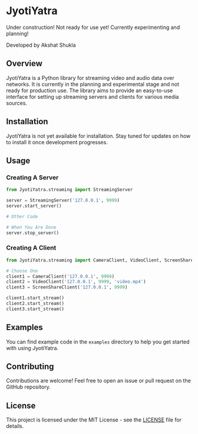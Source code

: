 # JyotiYatra

Under construction! Not ready for use yet! Currently experimenting and planning!

Developed by Akshat Shukla

## Overview

JyotiYatra is a Python library for streaming video and audio data over networks. It is currently in the planning and experimental stage and not ready for production use. The library aims to provide an easy-to-use interface for setting up streaming servers and clients for various media sources.

## Installation

JyotiYatra is not yet available for installation. Stay tuned for updates on how to install it once development progresses.

## Usage

### Creating A Server

```python
from JyotiYatra.streaming import StreamingServer

server = StreamingServer('127.0.0.1', 9999)
server.start_server()

# Other Code

# When You Are Done
server.stop_server()
```

### Creating A Client

```python
from JyotiYatra.streaming import CameraClient, VideoClient, ScreenShareClient

# Choose One
client1 = CameraClient('127.0.0.1', 9999)
client2 = VideoClient('127.0.0.1', 9999, 'video.mp4')
client3 = ScreenShareClient('127.0.0.1', 9999)

client1.start_stream()
client2.start_stream()
client3.start_stream()
```

## Examples

You can find example code in the `examples` directory to help you get started with using JyotiYatra.

## Contributing

Contributions are welcome! Feel free to open an issue or pull request on the GitHub repository.

## License

This project is licensed under the MIT License - see the [LICENSE](LICENSE) file for details.


